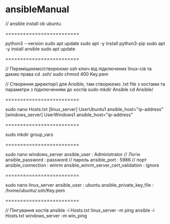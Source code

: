 # ansibleManual

// ansible install ob ubuntu

=========================

python3 --version
sudo apt update
sudo apt -y install python3-pip
sudo apt -y install ansible
sudo apt update

=========================

// Переміщюємо/створюємо ssh ключ від підключених linux-сів та даємо права
cd .ssh/
sudo chmod 400 Key.pem

// Створення директорії для Ansible, там створюємо .txt file з хостами та параметри з підключенням до хостів
sudo mkdir Ansible
cd Ansible/

=========================

sudo nano Hosts.txt
    [linux_server]
    UserUbuntu1 ansible_host="ip-address"
    [windows_server]
    UserWindows1 ansible_host="ip-address"

=========================

sudo mkdir group_vars

=========================

sudo nano windows_server
    ansible_user : Administrator // Логін
    ansible_password : password // пароль
    ansible_port : 5986 // порт
    ansible_connection : winrm
    ansible_winrm_server_cert_validation : ignore

=========================

sudo nano linux_server
    ansible_user : ubuntu
    ansible_private_key_file : /home/ubuntu/.ssh/Key.pem

=========================

// Пінгування хостів
ansible -i Hosts.txt linux_server -m ping
ansible -i Hosts.txt windows_server -m win_ping

